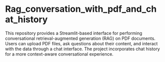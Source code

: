 # Rag_conversation_with_pdf_and_chat_history
 This repository provides a Streamlit-based interface for performing conversational retrieval-augmented generation (RAG) on PDF documents. Users can upload PDF files, ask questions about their content, and interact with the data through a chat interface. The project incorporates chat history for a more context-aware conversational experience.
